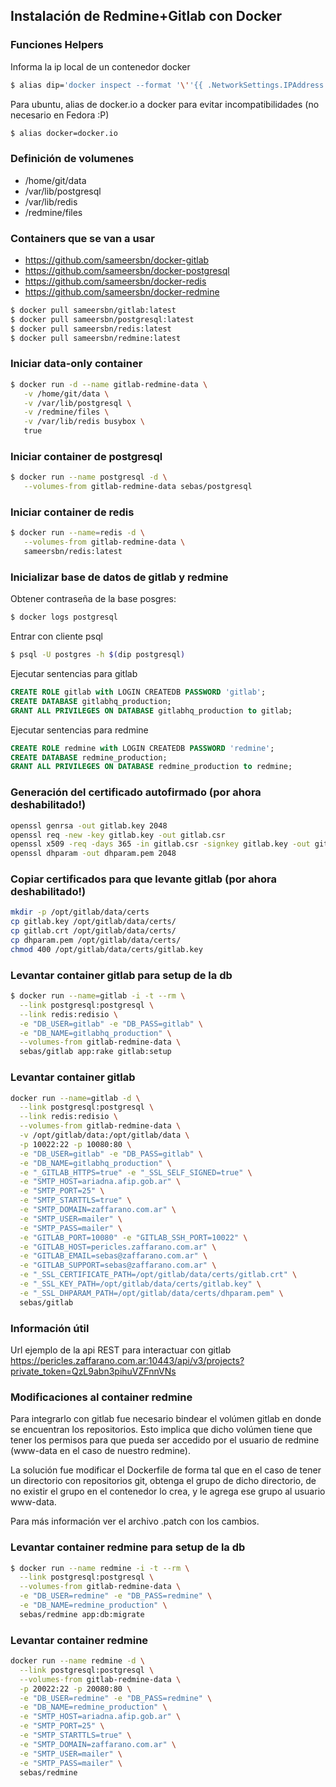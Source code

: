 ## Instalación de Redmine+Gitlab con Docker

### Funciones Helpers
Informa la ip local de un contenedor docker
```sh
$ alias dip='docker inspect --format '\''{{ .NetworkSettings.IPAddress }}'\'''
```

Para ubuntu, alias de docker.io a docker para evitar incompatibilidades (no necesario en Fedora :P)
```sh
$ alias docker=docker.io
```

### Definición de volumenes
- /home/git/data
- /var/lib/postgresql
- /var/lib/redis
- /redmine/files

### Containers que se van a usar

- https://github.com/sameersbn/docker-gitlab
- https://github.com/sameersbn/docker-postgresql
- https://github.com/sameersbn/docker-redis
- https://github.com/sameersbn/docker-redmine

```sh
$ docker pull sameersbn/gitlab:latest
$ docker pull sameersbn/postgresql:latest
$ docker pull sameersbn/redis:latest
$ docker pull sameersbn/redmine:latest
```

### Iniciar data-only container
```sh
$ docker run -d --name gitlab-redmine-data \
   -v /home/git/data \
   -v /var/lib/postgresql \
   -v /redmine/files \
   -v /var/lib/redis busybox \
   true
```

### Iniciar container de postgresql
```sh
$ docker run --name postgresql -d \
   --volumes-from gitlab-redmine-data sebas/postgresql
```

### Iniciar container de redis
```sh
$ docker run --name=redis -d \
   --volumes-from gitlab-redmine-data \
   sameersbn/redis:latest
```

### Inicializar base de datos de gitlab y redmine
Obtener contraseña de la base posgres:

```sh
$ docker logs postgresql
```

Entrar con cliente psql

```sh
$ psql -U postgres -h $(dip postgresql)
```

Ejecutar sentencias para gitlab

```sql
CREATE ROLE gitlab with LOGIN CREATEDB PASSWORD 'gitlab';
CREATE DATABASE gitlabhq_production;
GRANT ALL PRIVILEGES ON DATABASE gitlabhq_production to gitlab;
```

Ejecutar sentencias para redmine

```sql
CREATE ROLE redmine with LOGIN CREATEDB PASSWORD 'redmine';
CREATE DATABASE redmine_production;
GRANT ALL PRIVILEGES ON DATABASE redmine_production to redmine;
```

### Generación del certificado autofirmado (por ahora deshabilitado!)
```sh
openssl genrsa -out gitlab.key 2048
openssl req -new -key gitlab.key -out gitlab.csr
openssl x509 -req -days 365 -in gitlab.csr -signkey gitlab.key -out gitlab.crt
openssl dhparam -out dhparam.pem 2048
```

### Copiar certificados para que levante gitlab (por ahora deshabilitado!)
```sh
mkdir -p /opt/gitlab/data/certs
cp gitlab.key /opt/gitlab/data/certs/
cp gitlab.crt /opt/gitlab/data/certs/
cp dhparam.pem /opt/gitlab/data/certs/
chmod 400 /opt/gitlab/data/certs/gitlab.key
```

### Levantar container gitlab para setup de la db
```sh
$ docker run --name=gitlab -i -t --rm \
  --link postgresql:postgresql \
  --link redis:redisio \
  -e "DB_USER=gitlab" -e "DB_PASS=gitlab" \
  -e "DB_NAME=gitlabhq_production" \
  --volumes-from gitlab-redmine-data \
  sebas/gitlab app:rake gitlab:setup
```

### Levantar container gitlab
```sh
docker run --name=gitlab -d \
  --link postgresql:postgresql \
  --link redis:redisio \
  --volumes-from gitlab-redmine-data \
  -v /opt/gitlab/data:/opt/gitlab/data \
  -p 10022:22 -p 10080:80 \
  -e "DB_USER=gitlab" -e "DB_PASS=gitlab" \
  -e "DB_NAME=gitlabhq_production" \
  -e "_GITLAB_HTTPS=true" -e "_SSL_SELF_SIGNED=true" \
  -e "SMTP_HOST=ariadna.afip.gob.ar" \
  -e "SMTP_PORT=25" \
  -e "SMTP_STARTTLS=true" \
  -e "SMTP_DOMAIN=zaffarano.com.ar" \
  -e "SMTP_USER=mailer" \
  -e "SMTP_PASS=mailer" \
  -e "GITLAB_PORT=10080" -e "GITLAB_SSH_PORT=10022" \
  -e "GITLAB_HOST=pericles.zaffarano.com.ar" \
  -e "GITLAB_EMAIL=sebas@zaffarano.com.ar" \
  -e "GITLAB_SUPPORT=sebas@zaffarano.com.ar" \
  -e "_SSL_CERTIFICATE_PATH=/opt/gitlab/data/certs/gitlab.crt" \
  -e "_SSL_KEY_PATH=/opt/gitlab/data/certs/gitlab.key" \
  -e "_SSL_DHPARAM_PATH=/opt/gitlab/data/certs/dhparam.pem" \
  sebas/gitlab
```

### Información útil
Url ejemplo de la api REST para interactuar con gitlab https://pericles.zaffarano.com.ar:10443/api/v3/projects?private_token=QzL9abn3pihuVZFnnVNs

### Modificaciones al container redmine
Para integrarlo con gitlab fue necesario bindear el volúmen gitlab en donde se encuentran los repositorios.  Esto implica que dicho volúmen tiene que tener los permisos para que pueda ser accedido por el usuario de redmine (www-data en el caso de nuestro redmine).

La solución fue modificar el Dockerfile de forma tal que en el caso de tener un directorio con repositorios git, obtenga el grupo de dicho directorio, de no existir el grupo en el contenedor lo crea, y le agrega ese grupo al usuario www-data.

Para más información ver el archivo .patch con los cambios.

### Levantar container redmine para setup de la db
```sh
$ docker run --name redmine -i -t --rm \
  --link postgresql:postgresql \
  --volumes-from gitlab-redmine-data \
  -e "DB_USER=redmine" -e "DB_PASS=redmine" \
  -e "DB_NAME=redmine_production" \
  sebas/redmine app:db:migrate
```

### Levantar container redmine
```sh
docker run --name redmine -d \
  --link postgresql:postgresql \
  --volumes-from gitlab-redmine-data \
  -p 20022:22 -p 20080:80 \
  -e "DB_USER=redmine" -e "DB_PASS=redmine" \
  -e "DB_NAME=redmine_production" \
  -e "SMTP_HOST=ariadna.afip.gob.ar" \
  -e "SMTP_PORT=25" \
  -e "SMTP_STARTTLS=true" \
  -e "SMTP_DOMAIN=zaffarano.com.ar" \
  -e "SMTP_USER=mailer" \
  -e "SMTP_PASS=mailer" \
  sebas/redmine
